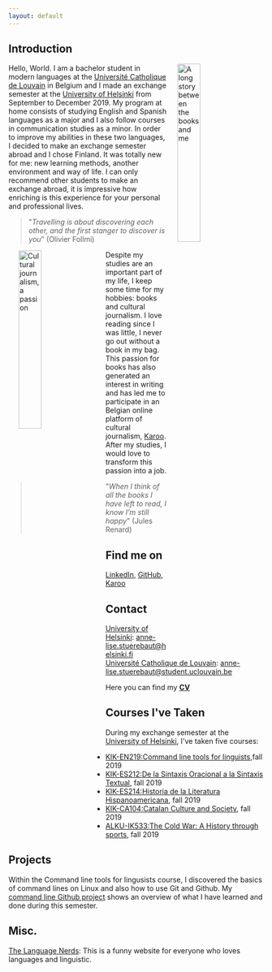 ```yaml
---
layout: default
---
```


## Introduction

<img src="https://www.unlivredansmavalise.com/wp-content/uploads/2016/01/breves08012016.jpg" alt="A long story between the books and me" hspace="20" width="30%" align="right"/> Hello, World. I am a bachelor student in modern languages at the [Université Catholique de Louvain][2] in Belgium and I made an exchange semester at the [University of Helsinki][1] from September to December 2019. My program at home consists of studying English and Spanish languages as a major and I also follow courses in communication studies as a minor. In order to improve my abilities in these two languages, I decided to make an exchange semester abroad and I chose Finland. It was totally new for me: new learning methods, another environment and way of life. I can only recommend other students to make an exchange abroad, it is impressive how enriching is this experience for your personal and professional lives.  
>"_Travelling is about discovering each other, and the first stanger to discover is you_" (Olivier Follmi)

<img src="https://thumbs.dreamstime.com/b/littérature-auteur-et-écriture-journalisme-ou-concept-de-journaliste-machine-à-écrire-avec-des-autocollants-inscriptions-151285721.jpg" alt="Cultural journalism, a passion" hspace="20" width= "30%" align="left"/>Despite my studies are an important part of my life, I keep some time for my hobbies: books and cultural journalism. I love reading since I was little, I never go out without a book in my bag. This passion for books has also generated an interest in writing and has led me to participate in an Belgian online platform of cultural journalism, [Karoo][3]. After my studies, I would love to transform this passion into a job.  
>"_When I think of all the books I have left to read, I know I’m still happy_" (Jules Renard)

## Find me on

[LinkedIn](https://www.linkedin.com/in/anne-lise-stb-44a333151/), [GitHub](https://github.com/annelisestuerebaut?tab=repositories), [Karoo](https://karoo.me/author/anne-lise-stuerebaut)

## Contact

[University of Helsinki][1]: anne-lise.stuerebaut@helsinki.fi   
[Université Catholique de Louvain][2]: anne-lise.stuerebaut@student.uclouvain.be  

Here you can find my [**CV**](https://www.overleaf.com/read/twddmjkwvnwz)

## Courses I've Taken
During my exchange semester at the [University of Helsinki][1], I've taken five courses:  
* [KIK-EN219:Command line tools for linguists](https://courses.helsinki.fi/en/kik-lg219/129824412),fall 2019
* [KIK-ES212:De la Sintaxis Oracional a la Sintaxis Textual](https://courses.helsinki.fi/en/kik-es212/130460263), fall 2019
* [KIK-ES214:Historia de la Literatura Hispanoamericana](https://courses.helsinki.fi/en/kik-es214/129817583), fall 2019
* [KIK-CA104:Catalan Culture and Society](https://courses.helsinki.fi/en/kik-ca104/129820602), fall 2019
* [ALKU-IK533:The Cold War: A History through sports](https://courses.helsinki.fi/en/alku-ik533/130650862), fall 2019

## Projects

Within the Command line tools for lingusists course, I discovered the basics of command lines on Linux and also how to use Git and Github. My [command line Github project](https://annelisestuerebaut.github.io/) shows an overview of what I have learned and done during this semester.

## Misc. 
[The Language Nerds](https://thelanguagenerds.com): This is a funny website for everyone who loves languages and linguistic.


[1]: https://www.helsinki.fi/en/university
[2]: https://uclouvain.be/fr/index.html
[3]: https://karoo.me